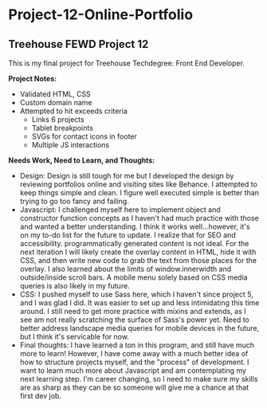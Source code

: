 # Project-12-Online-Portfolio
Treehouse FEWD Project 12
----
This is my final project for Treehouse Techdegree: Front End Developer.

**Project Notes:**
* Validated HTML, CSS
* Custom domain name
* Attempted to hit exceeds criteria
  * Links 6 projects
  * Tablet breakpoints
  * SVGs for contact icons in footer
  * Multiple JS interactions

**Needs Work, Need to Learn, and Thoughts:**
* Design: Design is still tough for me but I developed the design by reviewing portfolios online and visiting sites like Behance. I 
  attempted to keep things simple and clean. I figure well executed simple is better than trying to go too fancy and failing.
* Javascript: I challenged myself here to implement object and constructor function concepts as I haven't had much practice with
  those and wanted a better understanding. I think it works well...however, it's on my to-do list for the future to update. I realize
  that for SEO and accessibility. programmatically generated content is not ideal. For the next iteration I will likely create the
  overlay content in HTML, hide it with CSS, and then write new code to grab the text from those places for the overlay. I also learned
  about the limits of window.innerwidth and outside/inside scroll bars. A mobile menu solely based on CSS media queries is also likely
  in my future.
* CSS: I pushed myself to use Sass here, which I haven't since project 5, and I was glad I did. It was easier to set up and less
  intimidating this time around. I still need to get more practice with mixins and extends, as I see am not really scratching the surface
  of Sass's power yet. Need to better address landscape media queries for mobile devices in the future, but I think it's servicable
  for now.
* Final thoughts: I have learned a ton in this program, and still have much more to learn! However, I have come away with a much better
  idea of how to structure projects myself, and the "process" of development. I want to learn much more about Javascript and am 
  contemplating my next learning step. I'm career changing, so I need to make sure my skills are as sharp as they can be so someone
  will give me a chance at that first dev job.
